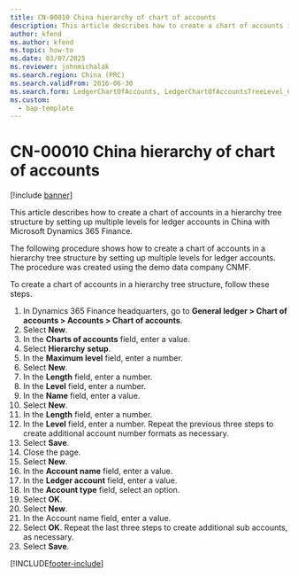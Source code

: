 ```yaml
---
title: CN-00010 China hierarchy of chart of accounts
description: This article describes how to create a chart of accounts in a hierarchy tree structure by setting up multiple levels for ledger accounts in China with Microsoft Dynamics 365 Finance.
author: kfend
ms.author: kfend
ms.topic: how-to
ms.date: 03/07/2025
ms.reviewer: johnmichalak
ms.search.region: China (PRC)
ms.search.validFrom: 2016-06-30
ms.search.form: LedgerChartOfAccounts, LedgerChartOfAccountsTreeLevel_CN, LedgerCreateAccount_CN, MainAccount
ms.custom: 
  - bap-template
---
```


# CN-00010 China hierarchy of chart of accounts

[!include [banner](../../includes/banner.md)]

This article describes how to create a chart of accounts in a hierarchy tree structure by setting up multiple levels for ledger accounts in China with Microsoft Dynamics 365 Finance.

The following procedure shows how to create a chart of accounts in a hierarchy tree structure by setting up multiple levels for ledger accounts. The procedure was created using the demo data company CNMF.

To create a chart of accounts in a hierarchy tree structure, follow these steps.

1. In Dynamics 365 Finance headquarters, go to **General ledger \> Chart of accounts \> Accounts \> Chart of accounts**.
1. Select **New**.
1. In the **Charts of accounts** field, enter a value.
1. Select **Hierarchy setup**.
1. In the **Maximum level** field, enter a number.
1. Select **New**.
1. In the **Length** field, enter a number.
1. In the **Level** field, enter a number.
1. In the **Name** field, enter a value.
1. Select **New**.
1. In the **Length** field, enter a number.
1. In the **Level** field, enter a number. Repeat the previous three steps to create additional account number formats as necessary.  
1. Select **Save**.
1. Close the page.
1. Select **New**.
1. In the **Account name** field, enter a value.
1. In the **Ledger account** field, enter a value.
1. In the **Account type** field, select an option.
1. Select **OK**.
1. Select **New**.
1. In the Account name field, enter a value.
1. Select **OK**. Repeat the last three steps to create additional sub accounts, as necessary.  
1. Select **Save**.



[!INCLUDE[footer-include](../../../includes/footer-banner.md)]
